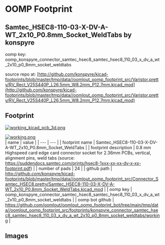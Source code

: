 # OOMP Footprint  
## Samtec_HSEC8-110-03-X-DV-A-WT_2x10_P0.8mm_Socket_WeldTabs  by konspyre  
  
oomp key: oomp_konspyre_connector_samtec_hsec8_samtec_hsec8_110_03_x_dv_a_wt_2x10_p0_8mm_socket_weldtabs  
  
source repo at: [http://github.com/konspyre/kicad-footprints/blob/master/tmp/data//oomlout_oomp_footprint_src/Varistor.pretty/RV_Rect_V25S440P_L26.5mm_W8.2mm_P12.7mm.kicad_mod](http://github.com/konspyre/kicad-footprints/blob/master/tmp/data//oomlout_oomp_footprint_src/Varistor.pretty/RV_Rect_V25S440P_L26.5mm_W8.2mm_P12.7mm.kicad_mod)  
## Footprint  
  
[![working_kicad_pcb_3d.png](working_kicad_pcb_3d_600.png)](working_kicad_pcb_3d.png)  
  
[![working.png](working_600.png)](working.png)  
| name | value | 
| --- | --- | 
| footprint name | Samtec_HSEC8-110-03-X-DV-A-WT_2x10_P0.8mm_Socket_WeldTabs | 
| footprint description | 0.8 mm Highspeed card edge card connector socket for 2.36mm PCBs, vertical, alignment pins, weld tabs (source: https://suddendocs.samtec.com/prints/hsec8-1xxx-xx-xx-dv-x-xx-footprint.pdf) | 
| number of pads | 24 | 
| github path | http://github.com/konspyre/kicad-footprints/blob/master/tmp/data//oomlout_oomp_footprint_src/Connector_Samtec_HSEC8.pretty/Samtec_HSEC8-110-03-X-DV-A-WT_2x10_P0.8mm_Socket_WeldTabs.kicad_mod | 
| oomp key | oomp_konspyre_connector_samtec_hsec8_samtec_hsec8_110_03_x_dv_a_wt_2x10_p0_8mm_socket_weldtabs | 
| oomp bot github | https://github.com/oomlout/oomlout_oomp_footprint_bot/tree/main/tmp/data//oomlout_oomp_footprint_src/footprints/konspyre_connector_samtec_hsec8_samtec_hsec8_110_03_x_dv_a_wt_2x10_p0_8mm_socket_weldtabs/working | 
## Images  
